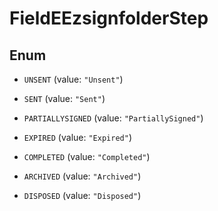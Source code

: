 

# FieldEEzsignfolderStep

## Enum


* `UNSENT` (value: `"Unsent"`)

* `SENT` (value: `"Sent"`)

* `PARTIALLYSIGNED` (value: `"PartiallySigned"`)

* `EXPIRED` (value: `"Expired"`)

* `COMPLETED` (value: `"Completed"`)

* `ARCHIVED` (value: `"Archived"`)

* `DISPOSED` (value: `"Disposed"`)



